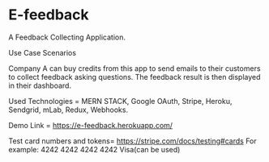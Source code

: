 # E-feedback
A Feedback Collecting Application.

Use Case Scenarios

Company A can buy credits from this app to send emails to their customers to collect feedback asking questions. 
The feedback result is then displayed in their dashboard. 

Used Technologies = MERN STACK, Google OAuth, Stripe, Heroku, Sendgrid, mLab, Redux, Webhooks.

Demo Link = https://e-feedback.herokuapp.com/

Test card numbers and tokens= https://stripe.com/docs/testing#cards
For example: 4242 4242 4242 4242	Visa(can be used)


